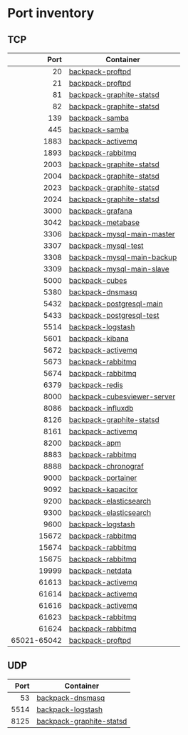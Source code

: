 # Port inventory

## TCP

| Port | Container
| ---: | ---------
| 20 | [backpack-proftpd](../file-sharing/proftpd/run.sh)
| 21 | [backpack-proftpd](../file-sharing/proftpd/run.sh)
| 81 | [backpack-graphite-statsd](../graphite-statsd/run.sh)
| 82 | [backpack-graphite-statsd](../graphite-statsd/run.sh)
| 139 | [backpack-samba](../file-sharing/samba/run.sh)
| 445 | [backpack-samba](../file-sharing/samba/run.sh)
| 1883 | [backpack-activemq](../messaging/activemq/run.sh)
| 1893 | [backpack-rabbitmq](../messaging/rabbitmq/run.sh)
| 2003 | [backpack-graphite-statsd](../graphite-statsd/run.sh)
| 2004 | [backpack-graphite-statsd](../graphite-statsd/run.sh)
| 2023 | [backpack-graphite-statsd](../graphite-statsd/run.sh)
| 2024 | [backpack-graphite-statsd](../graphite-statsd/run.sh)
| 3000 | [backpack-grafana](../grafana/run.sh)
| 3042 | [backpack-metabase](../business-intelligence/metabase/run.sh)
| 3306 | [backpack-mysql-main-master](../databases/mysql/main/run-master.sh)
| 3307 | [backpack-mysql-test](../databases/mysql/test/run.sh)
| 3308 | [backpack-mysql-main-backup](../databases/mysql/main/run-backup.sh)
| 3309 | [backpack-mysql-main-slave](../databases/mysql/main/run-slave.sh)
| 5000 | [backpack-cubes](../business-intelligence/cubes/run.sh)
| 5380 | [backpack-dnsmasq](../dnsmasq/run.sh)
| 5432 | [backpack-postgresql-main](../databases/postgresql/main/run.sh)
| 5433 | [backpack-postgresql-test](../databases/postgresql/test/run.sh)
| 5514 | [backpack-logstash](../elastic/logstash/run.sh)
| 5601 | [backpack-kibana](../elastic/kibana/run.sh)
| 5672 | [backpack-activemq](../messaging/activemq/run.sh)
| 5673 | [backpack-rabbitmq](../messaging/rabbitmq/run.sh)
| 5674 | [backpack-rabbitmq](../messaging/rabbitmq/run.sh)
| 6379 | [backpack-redis](../redis/run.sh)
| 8000 | [backpack-cubesviewer-server](../business-intelligence/cubesviewer-server/run.sh)
| 8086 | [backpack-influxdb](../influxdata/influxdb/run.sh)
| 8126 | [backpack-graphite-statsd](../graphite-statsd/run.sh)
| 8161 | [backpack-activemq](../messaging/activemq/run.sh)
| 8200 | [backpack-apm](../elastic/apm/run.sh)
| 8883 | [backpack-rabbitmq](../messaging/rabbitmq/run.sh)
| 8888 | [backpack-chronograf](../influxdata/chronograf/run.sh)
| 9000 | [backpack-portainer](../portainer/run.sh)
| 9092 | [backpack-kapacitor](../influxdata/kapacitor/run.sh)
| 9200 | [backpack-elasticsearch](../elastic/elasticsearch/run.sh)
| 9300 | [backpack-elasticsearch](../elastic/elasticsearch/run.sh)
| 9600 | [backpack-logstash](../elastic/logstash/run.sh)
| 15672 | [backpack-rabbitmq](../messaging/rabbitmq/run.sh)
| 15674 | [backpack-rabbitmq](../messaging/rabbitmq/run.sh)
| 15675 | [backpack-rabbitmq](../messaging/rabbitmq/run.sh)
| 19999 | [backpack-netdata](../netdata/run.sh)
| 61613 | [backpack-activemq](../messaging/activemq/run.sh)
| 61614 | [backpack-activemq](../messaging/activemq/run.sh)
| 61616 | [backpack-activemq](../messaging/activemq/run.sh)
| 61623 | [backpack-rabbitmq](../messaging/rabbitmq/run.sh)
| 61624 | [backpack-rabbitmq](../messaging/rabbitmq/run.sh)
| 65021-65042 | [backpack-proftpd](../file-sharing/proftpd/run.sh)

## UDP

| Port | Container
| ---: | ---------
| 53 | [backpack-dnsmasq](../dnsmasq/run.sh)
| 5514 | [backpack-logstash](../elastic/logstash/run.sh)
| 8125 | [backpack-graphite-statsd](../graphite-statsd/run.sh)
